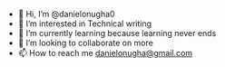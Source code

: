 - 👋 Hi, I’m @danielonugha0
- 👀 I’m interested in Technical writing
- 🌱 I’m currently learning because learning never ends
- 💞️ I’m looking to collaborate on more 
- 📫 How to reach me danielonugha@gmail.com

<!---
danielonugha0/danielonugha0 is a ✨ special ✨ repository because its `README.md` (this file) appears on your GitHub profile.
You can click the Preview link to take a look at your changes.
--->
